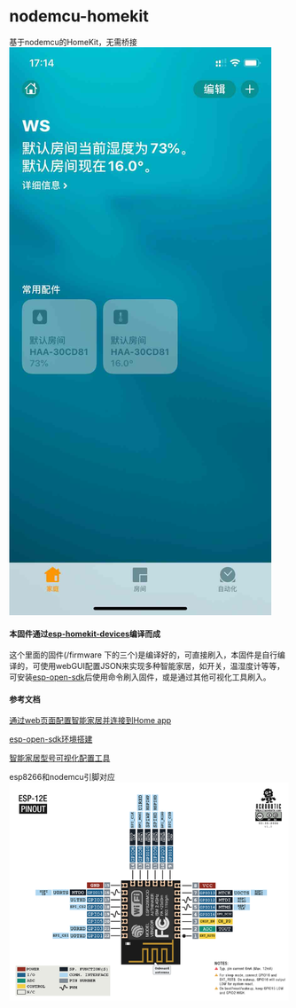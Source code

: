 # nodemcu-homekit
基于nodemcu的HomeKit，无需桥接
![](https://github.com/kingwsi/nodemcu-homekit/blob/master/images/home.jpg?raw=true)
#### 本固件通过[esp-homekit-devices](https://github.com/RavenSystem/esp-homekit-devices)编译而成
这个里面的固件(/firmware 下的三个)是编译好的，可直接刷入，本固件是自行编译的，可使用webGUI配置JSON来实现多种智能家居，如开关，温湿度计等等，可安装[esp-open-sdk](https://github.com/pfalcon/esp-open-sdk)后使用命令刷入固件，或是通过其他可视化工具刷入。

#### 参考文档

[通过web页面配置智能家居并连接到Home app](https://github.com/RavenSystem/esp-homekit-devices/wiki/Setup-Mode)

[esp-open-sdk环境搭建](https://github.com/pfalcon/esp-open-sdk)

[智能家居型号可视化配置工具](https://github.com/glumb/haa-configurator)

esp8266和nodemcu引脚对应
![](https://github.com/kingwsi/nodemcu-homekit/blob/master/images/nodemcu-esp8266.png?raw=true)
